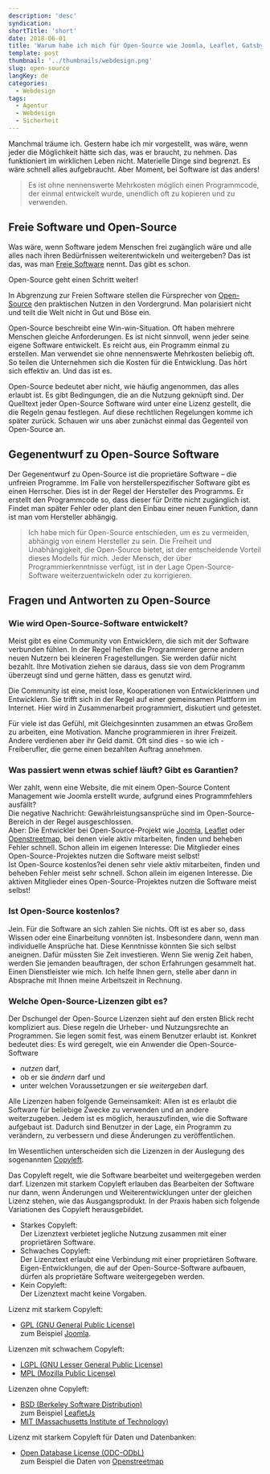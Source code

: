 ```yaml
---
description: 'desc'
syndication:
shortTitle: 'short'
date: 2018-06-01
title: 'Warum habe ich mich für Open-Source wie Joomla, Leaflet, Gatsby oder OpenStreetMap entschieden?'
template: post
thumbnail: '../thumbnails/webdesign.png'
slug: open-source
langKey: de
categories:
  - Webdesign
tags:
  - Agentur
  - Webdesign
  - Sicherheit
---
```


Manchmal träume ich. Gestern habe ich mir vorgestellt, was wäre, wenn jeder die Möglichkeit hätte sich das, was er braucht, zu nehmen. Das funktioniert im wirklichen Leben nicht. Materielle Dinge sind begrenzt. Es wäre schnell alles aufgebraucht. Aber Moment, bei Software ist das anders!

> Es ist ohne nennenswerte Mehrkosten möglich einen Programmcode, der einmal entwickelt wurde, unendlich oft zu kopieren und zu verwenden.

## Freie Software und Open-Source

Was wäre, wenn Software jedem Menschen frei zugänglich wäre und alle alles nach ihren Bedürfnissen weiterentwickeln und weitergeben? Das ist das, was man [Freie Software](https://de.wikipedia.org/w/index.php?title=Freie_Software&oldid=183598704) nennt. Das gibt es schon.

Open-Source geht einen Schritt weiter!

In Abgrenzung zur Freien Software stellen die Fürsprecher von [Open-Source](https://de.wikipedia.org/w/index.php?title=Open_Source&oldid=183977466) den praktischen Nutzen in den Vordergrund. Man polarisiert nicht und teilt die Welt nicht in Gut und Böse ein.

Open-Source beschreibt eine Win-win-Situation. Oft haben mehrere Menschen gleiche Anforderungen. Es ist nicht sinnvoll, wenn jeder seine eigene Software entwickelt. Es reicht aus, ein Programm einmal zu erstellen. Man verwendet sie ohne nennenswerte Mehrkosten beliebig oft. So teilen die Unternehmen sich die Kosten für die Entwicklung. Das hört sich effektiv an. Und das ist es.

Open-Source bedeutet aber nicht, wie häufig angenommen, das alles erlaubt ist. Es gibt Bedingungen, die an die Nutzung geknüpft sind. Der Quelltext jeder Open-Source Software wird unter eine Lizenz gestellt, die die Regeln genau festlegen. Auf diese rechtlichen Regelungen komme ich später zurück. Schauen wir uns aber zunächst einmal das Gegenteil von Open-Source an.

## Gegenentwurf zu Open-Source Software

Der Gegenentwurf zu Open-Source ist die proprietäre Software – die unfreien Programme. Im Falle von herstellerspezifischer Software gibt es einen Herrscher. Dies ist in der Regel der Hersteller des Programms. Er erstellt den Programmcode so, dass dieser für Dritte nicht zugänglich ist. Findet man später Fehler oder plant den Einbau einer neuen Funktion, dann ist man vom Hersteller abhängig.

> Ich habe mich für Open-Source entschieden, um es zu vermeiden, abhängig von einem Hersteller zu sein. Die Freiheit und Unabhängigkeit, die Open-Source bietet, ist der entscheidende Vorteil dieses Modells für mich. Jeder Mensch, der über Programmierkenntnisse verfügt, ist in der Lage Open-Source-Software weiterzuentwickeln oder zu korrigieren.

## Fragen und Antworten zu Open-Source

### Wie wird Open-Source-Software entwickelt?

Meist gibt es eine Community von Entwicklern, die sich mit der Software verbunden fühlen. In der Regel helfen die Programmierer gerne andern neuen Nutzern bei kleineren Fragestellungen. Sie werden dafür nicht bezahlt. Ihre Motivation ziehen sie daraus, dass sie von dem Programm überzeugt sind und gerne hätten, dass es genutzt wird.

Die Community ist eine, meist lose, Kooperationen von Entwicklerinnen und Entwicklern. Sie trifft sich in der Regel auf einer gemeinsamen Plattform im Internet. Hier wird in Zusammenarbeit programmiert, diskutiert und getestet.

Für viele ist das Gefühl, mit Gleichgesinnten zusammen an etwas Großem zu arbeiten, eine Motivation. Manche programmieren in ihrer Freizeit. Andere verdienen aber ihr Geld damit. Oft sind dies - so wie ich - Freiberufler, die gerne einen bezahlten Auftrag annehmen.

### Was passiert wenn etwas schief läuft? Gibt es Garantien?

Wer zahlt, wenn eine Website, die mit einem Open-Source Content Management wie Joomla erstellt wurde, aufgrund eines Programmfehlers ausfällt?  
Die negative Nachricht: Gewährleistungsansprüche sind im Open-Source-Bereich in der Regel ausgeschlossen.  
Aber: Die Entwickler bei Open-Source-Projekt wie [Joomla](https://www.joomla.de/), [Leaflet](https://leafletjs.com/) oder [Openstreetmap,](https://www.openstreetmap.de/) bei denen viele aktiv mitarbeiten, finden und beheben Fehler schnell. Schon allein im eigenen Interesse: Die Mitglieder eines Open-Source-Projektes nutzen die Software meist selbst!  
Ist Open-Source kostenlos?ei denen sehr viele aktiv mitarbeiten, finden und beheben Fehler meist sehr schnell. Schon allein im eigenen Interesse. Die aktiven Mitglieder eines Open-Source-Projektes nutzen die Software meist selbst!

### Ist Open-Source kostenlos?

Jein. Für die Software an sich zahlen Sie nichts. Oft ist es aber so, dass Wissen oder eine Einarbeitung vonnöten ist. Insbesondere dann, wenn man individuelle Ansprüche hat. Diese Kenntnisse könnten Sie sich selbst aneignen. Dafür müssten Sie Zeit investieren. Wenn Sie wenig Zeit haben, werden Sie jemanden beauftragen, der schon Erfahrungen gesammelt hat. Einen Dienstleister wie mich. Ich helfe Ihnen gern, stelle aber dann in Absprache mit Ihnen meine Arbeitszeit in Rechnung.

### Welche Open-Source-Lizenzen gibt es?

Der Dschungel der Open-Source Lizenzen sieht auf den ersten Blick recht kompliziert aus. Diese regeln die Urheber- und Nutzungsrechte an Programmen. Sie legen somit fest, was einem Benutzer erlaubt ist. Konkret bedeutet dies: Es wird geregelt, wie ein Anwender die Open-Source-Software

- _nutzen_ darf,
- ob er sie _ändern_ darf und
- unter welchen Voraussetzungen er sie _weitergeben_ darf.

Alle Lizenzen haben folgende Gemeinsamkeit: Allen ist es erlaubt die Software für beliebige Zwecke zu verwenden und an andere weiterzugeben. Jedem ist es möglich, herauszufinden, wie die Software aufgebaut ist. Dadurch sind Benutzer in der Lage, ein Programm zu verändern, zu verbessern und diese Änderungen zu veröffentlichen.

Im Wesentlichen unterscheiden sich die Lizenzen in der Auslegung des sogenannten [Copyleft](https://de.wikipedia.org/w/index.php?title=Copyleft&oldid=179815320).

Das Copyleft regelt, wie die Software bearbeitet und weitergegeben werden darf. Lizenzen mit starkem Copyleft erlauben das Bearbeiten der Software nur dann, wenn Änderungen und Weiterentwicklungen unter der gleichen Lizenz stehen, wie das Ausgangsprodukt. In der Praxis haben sich folgende Variationen des Copyleft herausgebildet.

- Starkes Copyleft:  
  Der Lizenztext verbietet jegliche Nutzung zusammen mit einer proprietären Software.
- Schwaches Copyleft:  
  Der Lizenztext erlaubt eine Verbindung mit einer proprietären Software. Eigen-Entwicklungen, die auf der Open-Source-Software aufbauen, dürfen als proprietäre Software weitergegeben werden.
- Kein Copyleft:  
  Der Lizenztext macht keine Vorgaben.

Lizenz mit starkem Copyleft:

- [GPL (GNU General Public License)  
  ](https://en.wikipedia.org/w/index.php?title=GNU_General_Public_License&oldid=875134230)zum Beispiel [Joomla](https://en.wikipedia.org/w/index.php?title=Joomla&oldid=875124331).

Lizenzen mit schwachem Copyleft:

- [LGPL (GNU Lesser General Public License)](https://de.wikipedia.org/w/index.php?title=GNU_Lesser_General_Public_License&oldid=162761887)
- [MPL (Mozilla Public License)](https://de.wikipedia.org/w/index.php?title=Mozilla_Public_License&oldid=175524008)

Lizenzen ohne Copyleft:

- [BSD (Berkeley Software Distribution)  
  ](https://de.wikipedia.org/w/index.php?title=Berkeley_Software_Distribution&oldid=183957156)zum Beispiel [LeafletJs](https://de.wikipedia.org/w/index.php?title=Leaflet&oldid=169411244)
- [MIT (Massachusetts Institute of Technology)](https://de.wikipedia.org/w/index.php?title=MIT-Lizenz&oldid=179210422)

Lizenz mit starkem Copyleft für Daten und Datenbanken:

- [Open Database License (ODC-ODbL)  
  ](<https://de.wikipedia.org/w/index.php?title=Open_Data_Commons&oldid=183117708#Open_Database_License_(ODC-ODbL)>)zum Beispiel die Daten von [Openstreetmap](https://de.wikipedia.org/w/index.php?title=OpenStreetMap&oldid=182716046)
